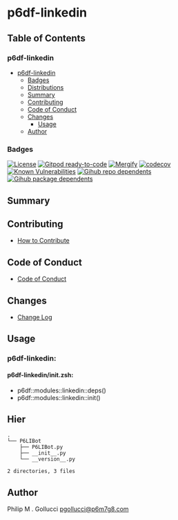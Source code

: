 # p6df-linkedin

## Table of Contents


### p6df-linkedin
- [p6df-linkedin](#p6df-linkedin)
  - [Badges](#badges)
  - [Distributions](#distributions)
  - [Summary](#summary)
  - [Contributing](#contributing)
  - [Code of Conduct](#code-of-conduct)
  - [Changes](#changes)
    - [Usage](#usage)
  - [Author](#author)

### Badges

[![License](https://img.shields.io/badge/License-Apache%202.0-yellowgreen.svg)](https://opensource.org/licenses/Apache-2.0)
[![Gitpod ready-to-code](https://img.shields.io/badge/Gitpod-ready--to--code-blue?logo=gitpod)](https://gitpod.io/#https://github.com/p6m7g8/p6df-linkedin)
[![Mergify](https://img.shields.io/endpoint.svg?url=https://gh.mergify.io/badges/p6m7g8/p6df-linkedin/&style=flat)](https://mergify.io)
[![codecov](https://codecov.io/gh/p6m7g8/p6df-linkedin/branch/master/graph/badge.svg?token=14Yj1fZbew)](https://codecov.io/gh/p6m7g8/p6df-linkedin)
[![Known Vulnerabilities](https://snyk.io/test/github/p6m7g8/p6df-linkedin/badge.svg?targetFile=package.json)](https://snyk.io/test/github/p6m7g8/p6df-linkedin?targetFile=package.json)
[![Gihub repo dependents](https://badgen.net/github/dependents-repo/p6m7g8/p6df-linkedin)](https://github.com/p6m7g8/p6df-linkedin/network/dependents?dependent_type=REPOSITORY)
[![Gihub package dependents](https://badgen.net/github/dependents-pkg/p6m7g8/p6df-linkedin)](https://github.com/p6m7g8/p6df-linkedin/network/dependents?dependent_type=PACKAGE)

## Summary

## Contributing

- [How to Contribute](CONTRIBUTING.md)

## Code of Conduct

- [Code of Conduct](https://github.com/p6m7g8/.github/blob/master/CODE_OF_CONDUCT.md)

## Changes

- [Change Log](CHANGELOG.md)

## Usage

### p6df-linkedin:

#### p6df-linkedin/init.zsh:

- p6df::modules::linkedin::deps()
- p6df::modules::linkedin::init()



## Hier
```text
.
└── P6LIBot
    ├── P6LIBot.py
    ├── __init__.py
    └── __version__.py

2 directories, 3 files
```
## Author

Philip M . Gollucci <pgollucci@p6m7g8.com>
